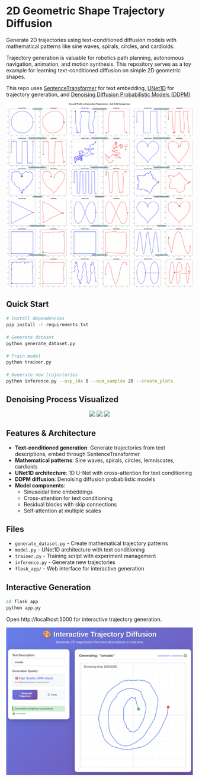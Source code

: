 # 2D Geometric Shape Trajectory Diffusion

Generate 2D trajectories using text-conditioned diffusion models with mathematical patterns like sine waves, spirals, circles, and cardioids.

Trajectory generation is valuable for robotics path planning, autonomous navigation, animation, and motion synthesis. This repository serves as a toy example for learning text-conditioned diffusion on simple 2D geometric shapes.

This repo uses [SentenceTransformer](https://sbert.net/) for text embedding, [UNet1D](https://huggingface.co/docs/diffusers/en/api/models/unet) for trajectory generation, and [Denoising Diffusion Probabilistic Models (DDPM)](https://arxiv.org/abs/2006.11239)

![Comparison](imgs/compare.png)


## Quick Start

```bash
# Install dependencies
pip install -r requirements.txt

# Generate dataset
python generate_dataset.py

# Train model
python trainer.py

# Generate new trajectories  
python inference.py --exp_idx 0 --num_samples 20 --create_plots
```

## Denoising Process Visualized

<div align="center">
  <img src="imgs/process1.gif" width="30%" />
  <img src="imgs/process2.gif" width="30%" />
  <img src="imgs/process3.gif" width="30%" />
</div>




## Features & Architecture

- **Text-conditioned generation**: Generate trajectories from text descriptions, embed through SentenceTransformer
- **Mathematical patterns**: Sine waves, spirals, circles, lemniscates, cardioids
- **UNet1D architecture**: 1D U-Net with cross-attention for text conditioning
- **DDPM diffusion**: Denoising diffusion probabilistic models
- **Model components**:
  - Sinusoidal time embeddings
  - Cross-attention for text conditioning
  - Residual blocks with skip connections
  - Self-attention at multiple scales

## Files

- `generate_dataset.py` - Create mathematical trajectory patterns
- `model.py` - UNet1D architecture with text conditioning
- `trainer.py` - Training script with experiment management
- `inference.py` - Generate new trajectories
- `flask_app/` - Web interface for interactive generation

## Interactive Generation


```bash
cd flask_app
python app.py
```

Open http://localhost:5000 for interactive trajectory generation.


![Sample Trajectories](imgs/image.png)

